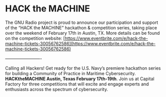 
# HACK the MACHINE

The GNU Radio project is proud to announce our participation and support of the &#8220;HACK the MACHINE&#8221; hackathon &amp; competition series, taking place over the weekend of February 17th in Austin, TX. More details can be found on the competition website: [https://www.eventbrite.com/e/hack-the-machine-tickets-30056762586](https://www.eventbrite.com/e/hack-the-machine-tickets-30056762586)

&#8212;&#8212;&#8212;&#8212;&#8212;&#8212;&#8212;&#8212;-

Calling all Hackers! Get ready for the U.S. Navy’s premiere hackathon series for building a Community of Practice in Maritime Cybersecurity. **HACKtheMACHINE Austin, Texas February 17th-19th**. Join us at Capital Factory for three competitions that will excite and engage experts and enthusiasts across the spectrum of cybersecurity.
